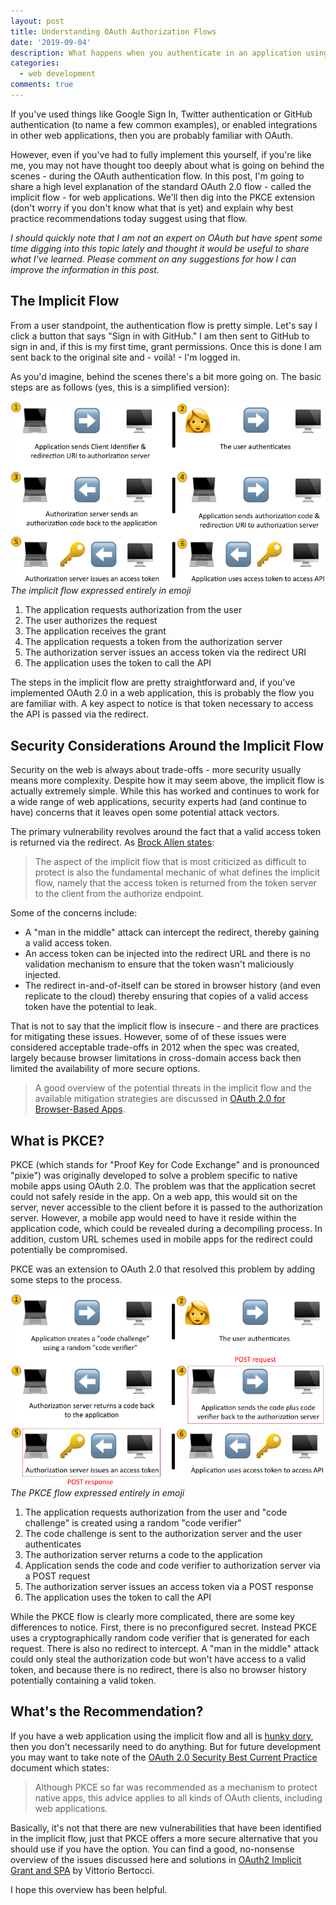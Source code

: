 ```yaml
---
layout: post
title: Understanding OAuth Authorization Flows
date: '2019-09-04'
description: What happens when you authenticate in an application using OAuth 2.0 implicit and PKCE flows.
categories:
  - web development
comments: true
---
```


If you've used things like Google Sign In, Twitter authentication or GitHub authentication (to name a few common examples), or enabled integrations in other web applications, then you are probably familiar with OAuth.

However, even if you've had to fully implement this yourself, if you're like me, you may not have thought too deeply about what is going on behind the scenes - during the OAuth authentication flow. In this post, I'm going to share a high level explanation of the standard OAuth 2.0 flow - called the implicit flow - for web applications. We'll then dig into the PKCE extension (don't worry if you don't know what that is yet) and explain why best practice recommendations today suggest using that flow.

_I should quickly note that I am not an expert on OAuth but have spent some time digging into this topic lately and thought it would be useful to share what I've learned. Please comment on any suggestions for how I can improve the information in this post._

## The Implicit Flow

From a user standpoint, the authentication flow is pretty simple. Let's say I click a button that says "Sign in with GitHub." I am then sent to GitHub to sign in and, if this is my first time, grant permissions. Once this is done I am sent back to the original site and - voilà! - I'm logged in.

As you'd imagine, behind the scenes there's a bit more going on. The basic steps are as follows (yes, this is a simplified version):

![the OAuth 2.0 implicit flow](/images/posts/oauth/sm_implicit_flow.png)<br>
_The implicit flow expressed entirely in emoji_

1. The application requests authorization from the user
1. The user authorizes the request
1. The application receives the grant
1. The application requests a token from the authorization server
1. The authorization server issues an access token via the redirect URI
1. The application uses the token to call the API

The steps in the implicit flow are pretty straightforward and, if you've implemented OAuth 2.0 in a web application, this is probably the flow you are familiar with. A key aspect to notice is that token necessary to access the API is passed via the redirect.

## Security Considerations Around the Implicit Flow

Security on the web is always about trade-offs - more security usually means more complexity. Despite how it may seem above, the implicit flow is actually extremely simple. While this has worked and continues to work for a wide range of web applications, security experts had (and continue to have) concerns that it leaves open some potential attack vectors.

The primary vulnerability revolves around the fact that a valid access token is returned via the redirect. As [Brock Allen states](https://brockallen.com/2019/01/03/the-state-of-the-implicit-flow-in-oauth2/):

> The aspect of the implicit flow that is most criticized as difficult to protect is also the fundamental mechanic of what defines the implicit flow, namely that the access token is returned from the token server to the client from the authorize endpoint.

Some of the concerns include:

* A "man in the middle" attack can intercept the redirect, thereby gaining a valid access token.
* An access token can be injected into the redirect URL and there is no validation mechanism to ensure that the token wasn't maliciously injected.
* The redirect in-and-of-itself can be stored in browser history (and even replicate to the cloud) thereby ensuring that copies of a valid access token have the potential to leak.

That is not to say that the implicit flow is insecure - and there are practices for mitigating these issues. However, some of of these issues were considered acceptable trade-offs in 2012 when the spec was created, largely because browser limitations in cross-domain access back then limited the availability of more secure options.

> A good overview of the potential threats in the implicit flow and the available mitigation strategies are discussed in [OAuth 2.0 for Browser-Based Apps](https://tools.ietf.org/html/draft-parecki-oauth-browser-based-apps-02#section-9.8).

## What is PKCE?

PKCE (which stands for "Proof Key for Code Exchange" and is pronounced "pixie") was originally developed to solve a problem specific to native mobile apps using OAuth 2.0. The problem was that the application secret could not safely reside in the app. On a web app, this would sit on the server, never accessible to the client before it is passed to the authorization server. However, a mobile app would need to have it reside within the application code, which could be revealed during a decompiling process. In addition, custom URL schemes used in mobile apps for the redirect could potentially be compromised.

PKCE was an extension to OAuth 2.0 that resolved this problem by adding some steps to the process.

![the OAuth 2.0 PKCE flow](/images/posts/oauth/sm_pkce_flow.png)<br>
_The PKCE flow expressed entirely in emoji_

1. The application requests authorization from the user and "code challenge" is created using a random "code verifier"
1. The code challenge is sent to the authorization server and the user authenticates
1. The authorization server returns a code to the application
1. Application sends the code and code verifier to authorization server via a POST request
1. The authorization server issues an access token via a POST response
1. The application uses the token to call the API

While the PKCE flow is clearly more complicated, there are some key differences to notice. First, there is no preconfigured secret. Instead PKCE uses a cryptographically random code verifier that is generated for each request. There is also no redirect to intercept. A "man in the middle" attack could only steal the authorization code but won't have access to a valid token, and because there is no redirect, there is also no browser history potentially containing a valid token.


## What's the Recommendation?

If you have a web application using the implicit flow and all is [hunky dory](https://www.vocabulary.com/dictionary/hunky-dory), then you don't necessarily need to do anything. But for future development you may want to take note of the [OAuth 2.0 Security Best Current Practice](https://tools.ietf.org/html/draft-ietf-oauth-security-topics-13#section-3.1.1) document which states:

> Although PKCE so far was recommended as a mechanism to protect native apps, this advice applies to all kinds of OAuth clients, including web applications.

Basically, it's not that there are new vulnerabilities that have been identified in the implicit flow, just that PKCE offers a more secure alternative that you should use if you have the option. You can find a good, no-nonsense overview of the issues discussed here and solutions in [OAuth2 Implicit Grant and SPA](https://auth0.com/blog/oauth2-implicit-grant-and-spa/) by Vittorio Bertocci.

I hope this overview has been helpful.



